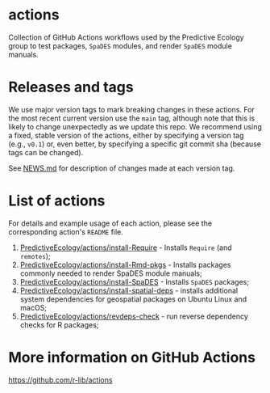 # actions

Collection of GitHub Actions workflows used by the Predictive Ecology group to
test packages, `SpaDES` modules, and render `SpaDES` module manuals.

# Releases and tags

We use major version tags to mark breaking changes in these actions.
For the most recent current version use the `main` tag, although note that this is likely to change unexpectedly as we update this repo.
We recommend using a fixed, stable version of the actions, either by specifying a version tag (e.g., `v0.1`) or, even better, by specifying a specific git commit sha (because tags can be changed).

See [NEWS.md](https://github.com/PredictiveEcology/actions/blob/main/NEWS.md) for description of changes made at each version tag.

# List of actions

For details and example usage of each action, please see the corresponding action's `README` file.

1. [PredictiveEcology/actions/install-Require](https://github.com/PredictiveEcology/actions/tree/main/install-Require) - Installs `Require` (and `remotes`);
1. [PredictiveEcology/actions/install-Rmd-pkgs](https://github.com/PredictiveEcology/actions/tree/main/install-Rmd-pkgs) - Installs packages commonly needed to render SpaDES module manuals;
1. [PredictiveEcology/actions/install-SpaDES](https://github.com/PredictiveEcology/actions/tree/v0/install-SpaDES) - Installs `SpaDES` packages;
1. [PredictiveEcology/actions/install-spatial-deps](https://github.com/PredictiveEcology/actions/tree/main/install-spatial-deps) - installs additional system dependencies for geospatial packages on Ubuntu Linux and macOS;
1. [PredictiveEcology/actions/revdeps-check](https://github.com/PredictiveEcology/actions/tree/main/revdeps-check) - run reverse dependency checks for R packages;

# More information on GitHub Actions

<https://github.com/r-lib/actions>

